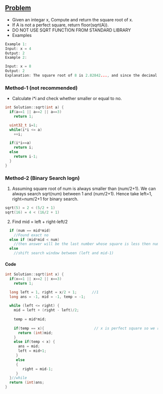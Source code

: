 ## [Problem](https://leetcode.com/problems/sqrtx/)
- Given an integar x, Compute and return the square root of x.
- If A is not a perfect square, return floor(sqrt(A)).
- DO NOT USE SQRT FUNCTION FROM STANDARD LIBRARY
- Examples
```c
Example 1:
Input: x = 4
Output: 2
Example 2:

Input: x = 8
Output: 2
Explanation: The square root of 8 is 2.82842..., and since the decimal part is truncated, 2 is returned.
```

### Method-1 (not recommended)
- Calculate i*i and check whether smaller or equal to no.
```c
int Solution::sqrt(int a) {
  if(a==1 || a==2 || a==3)
    return 1;

  uint32_t i=1;
  while(i*i <= a)
    ++i;

  if(i*i==a)
    return i;
  else
    return i-1;
  }
}
```

### Method-2 (Binary Search logn)
1. Assuming square root of num is always smaller than (num/2+1). We can always search sqrt(num) between 1 and (num/2+1). Hence take left=1, right=num/2+1 for binary search.
```c++
sqrt(5) = 2 < (5/2 + 1)
sqrt(16) = 4 < (16/2 + 1)
```
2. Find mid = left + right-left/2
```c++
  if (num == mid*mid)  
    //Found exact no
  else if (mid*mid < num)
    //then answer will be the last number whose square is less then num
  else
    //shift search window between (left and mid-1)
```
#### Code
```c++
int Solution::sqrt(int x) {
  if(x==1 || x==2 || x==3)
    return 1;

  long left = 1, right = x/2 + 1;       //1
  long ans = -1, mid = -1, temp = -1;
  
  while (left <= right) {
    mid = left + (right - left)/2;
    
    temp = mid*mid;
    
    if(temp == x){                       // x is perfect square so we return the mid
      return (int)mid;
    }
    else if(temp < x) {
      ans = mid;    
      left = mid+1;
     }
     else
     {
        right = mid-1;
     }
  }//while
  return (int)ans;
}
```

